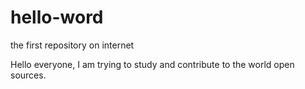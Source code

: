 # hello-word
the first repository on internet

Hello everyone,
I am trying to study and contribute to the world open sources.
